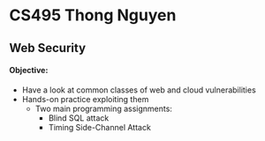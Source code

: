# CS495 Thong Nguyen

## Web Security

#### Objective:
* Have a look at common classes of web and cloud vulnerabilities
* Hands-on practice exploiting them
    * Two main programming assignments:
        * Blind SQL attack
        * Timing Side-Channel Attack

